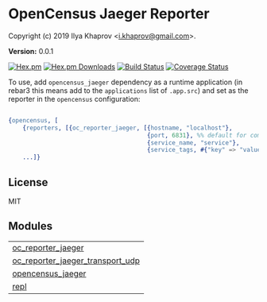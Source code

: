 

# OpenCensus Jaeger Reporter #

Copyright (c) 2019 Ilya Khaprov <<i.khaprov@gmail.com>>.

__Version:__ 0.0.1

[![Hex.pm][Hex badge]][Hex link]
[![Hex.pm Downloads][Hex downloads badge]][Hex link]
[![Build Status][Travis badge]][Travis link]
[![Coverage Status][Coveralls badge]][Coveralls link]

To use, add `opencensus_jaeger` dependency as a runtime application (in rebar3 this means add to the `applications` list of `.app.src`) and set as the reporter in the `opencensus` configuration:

```erlang

{opencensus, [
    {reporters, [{oc_reporter_jaeger, [{hostname, "localhost"},
                                       {port, 6831}, %% default for compact protocol
                                       {service_name, "service"},
                                       {service_tags, #{"key" => "value"}}]}]},
    ...]}

```

## License

MIT

[Hex badge]: https://img.shields.io/hexpm/v/opencensus_jaeger.svg?maxAge=2592000?style=plastic
[Hex link]: https://hex.pm/packages/opencensus_jaeger
[Hex downloads badge]: https://img.shields.io/hexpm/dt/opencensus_jaeger.svg?maxAge=2592000
[Travis badge]: https://travis-ci.org/opencensus-beam/opencensus_jaeger.svg?branch=version-3
[Travis link]: https://travis-ci.org/opencensus-beam/opencensus_jaeger
[Coveralls badge]: https://coveralls.io/repos/github/opencensus-beam/opencensus_jaeger/badge.svg?branch=master
[Coveralls link]: https://coveralls.io/github/opencensus-beam/opencensus_jaeger?branch=master


## Modules ##


<table width="100%" border="0" summary="list of modules">
<tr><td><a href="https://github.com/opencensus-beam/opencensus-jaeger/blob/master/doc/oc_reporter_jaeger.md" class="module">oc_reporter_jaeger</a></td></tr>
<tr><td><a href="https://github.com/opencensus-beam/opencensus-jaeger/blob/master/doc/oc_reporter_jaeger_transport_udp.md" class="module">oc_reporter_jaeger_transport_udp</a></td></tr>
<tr><td><a href="https://github.com/opencensus-beam/opencensus-jaeger/blob/master/doc/opencensus_jaeger.md" class="module">opencensus_jaeger</a></td></tr>
<tr><td><a href="https://github.com/opencensus-beam/opencensus-jaeger/blob/master/doc/repl.md" class="module">repl</a></td></tr></table>

